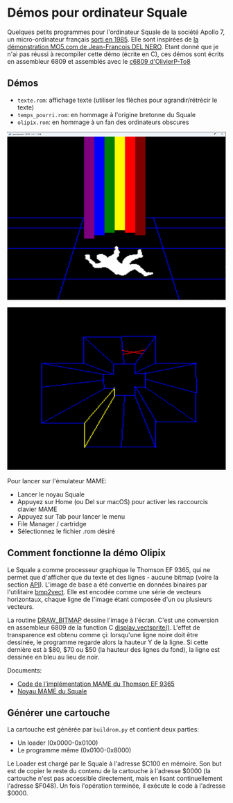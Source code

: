 # Démos pour ordinateur Squale

Quelques petits programmes pour l'ordinateur Squale de la société Apollo 7, un micro-ordinateur français [sorti en 1985](https://www.acbm.com/virus/num_46/25881_Squale_la_surprenante_histoire_de_l_ordinateur_francais_qui_n_a_soi-disant_jamais_ete_commercialise.html). Elle sont inspirées de [la démonstration MO5.com de Jean-François DEL NERO](https://github.com/jfdelnero/Apollo_7_Squale). Etant donné que je n'ai pas réussi à recompiler cette démo (écrite en C), ces démos sont écrits en assembleur 6809 et assemblés avec le [c6809 d'OlivierP-To8](https://github.com/OlivierP-To8/BootFloppyDisk/tree/main/tools)

## Démos

- `texte.rom`: affichage texte (utiliser les flèches pour agrandir/rétrécir le texte)
- `temps_pourri.rom`: en hommage à l'origine bretonne du Squale
- `olipix.rom`: en hommage à un fan des ordinateurs obscures

![Olipix](Olipix_screenshot.png "Title")

![Temps pourri](Temps_pourri_screenshot.png "Title")

Pour lancer sur l'émulateur MAME:

- Lancer le noyau Squale
- Appuyez sur Home (ou Del sur macOS) pour activer les raccourcis clavier MAME
- Appuyez sur Tab pour lancer le menu
- File Manager / cartridge
- Sélectionnez le fichier .rom désiré

## Comment fonctionne la démo Olipix

Le Squale a comme processeur graphique le Thomson EF 9365, qui ne permet que d'afficher que du texte et des lignes - aucune bitmap (voire la section [API](API.md)). L'image de base a été convertie en données binaires par l'utilitaire [bmp2vect](https://github.com/jfdelnero/Apollo_7_Squale/tree/master/examples/Squale_Technical_Demo/bmp2vect). Elle est encodée comme une série de vecteurs horizontaux, chaque ligne de l'image étant composée d'un ou plusieurs vecteurs.

La routine [DRAW_BITMAP](olipix.asm#L145) dessine l'image à l'écran. C'est une conversion en assembleur 6809 de la function C [display_vectsprite()](https://github.com/jfdelnero/Apollo_7_Squale/blob/master/examples/Squale_Technical_Demo/deuxd_func.c#L124). L'effet de transparence est obtenu comme çi: lorsqu'une ligne noire doit être dessinée, le programme regarde alors la hauteur Y de la ligne. Si cette dernière est à $80, $70 ou $50 (la hauteur des lignes du fond), la ligne est dessinée en bleu au lieu de noir.

Documents:

- [Code de l'implémentation MAME du Thomson EF 9365](https://github.com/mamedev/mame/blob/master/src/devices/video/ef9365.cpp)
- [Noyau MAME du Squale](https://github.com/mamedev/mame/blob/master/src/mame/skeleton/squale.cpp)

## Générer une cartouche

La cartouche est générée par `buildrom.py` et contient deux parties:

- Un loader (0x0000-0x0100)
- Le programme même (0x0100-0x8000)

Le Loader est chargé par le Squale à l'adresse $C100 en mémoire. Son but est de copier le reste du contenu de la cartouche à l'adresse $0000 (la cartouche n'est pas accessible directement, mais en lisant continuellement l'adresse $F048). Un fois l'opération terminée, il exécute le code à l'adresse $0000.
